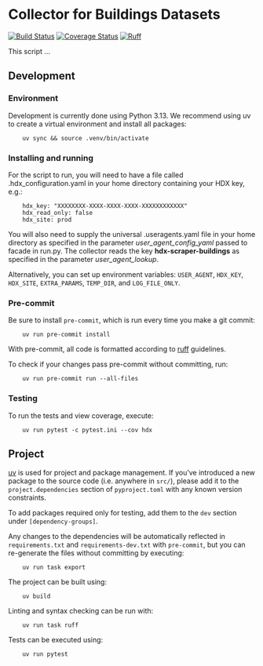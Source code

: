 # Collector for Buildings Datasets

[![Build Status](https://github.com/OCHA-DAP/hdx-scraper-buildings/actions/workflows/run-python-tests.yaml/badge.svg)](https://github.com/OCHA-DAP/hdx-scraper-buildings/actions/workflows/run-python-tests.yaml)
[![Coverage Status](https://coveralls.io/repos/github/OCHA-DAP/hdx-scraper-buildings/badge.svg?branch=main&ts=1)](https://coveralls.io/github/OCHA-DAP/hdx-scraper-buildings?branch=main)
[![Ruff](https://img.shields.io/endpoint?url=https://raw.githubusercontent.com/astral-sh/ruff/main/assets/badge/v2.json)](https://github.com/astral-sh/ruff)

This script ...

## Development

### Environment

Development is currently done using Python 3.13. We recommend using uv to create a virtual
environment and install all packages:

```shell
    uv sync && source .venv/bin/activate
```

### Installing and running

For the script to run, you will need to have a file called
.hdx_configuration.yaml in your home directory containing your HDX key, e.g.:

```shell
    hdx_key: "XXXXXXXX-XXXX-XXXX-XXXX-XXXXXXXXXXXX"
    hdx_read_only: false
    hdx_site: prod
```

You will also need to supply the universal .useragents.yaml file in your home
directory as specified in the parameter _user_agent_config_yaml_ passed to
facade in run.py. The collector reads the key
**hdx-scraper-buildings** as specified in the parameter
_user_agent_lookup_.

Alternatively, you can set up environment variables: `USER_AGENT`, `HDX_KEY`,
`HDX_SITE`, `EXTRA_PARAMS`, `TEMP_DIR`, and `LOG_FILE_ONLY`.

### Pre-commit

Be sure to install `pre-commit`, which is run every time you make a git commit:

```shell
    uv run pre-commit install
```

With pre-commit, all code is formatted according to
[ruff](https://docs.astral.sh/ruff/) guidelines.

To check if your changes pass pre-commit without committing, run:

```shell
    uv run pre-commit run --all-files
```

### Testing

To run the tests and view coverage, execute:

```shell
    uv run pytest -c pytest.ini --cov hdx
```

## Project

[uv](https://github.com/astral-sh/uv) is used for project and package management. If
you’ve introduced a new package to the source code (i.e. anywhere in `src/`),
please add it to the `project.dependencies` section of `pyproject.toml` with
any known version constraints.

To add packages required only for testing, add them to the `dev` section under
`[dependency-groups]`.

Any changes to the dependencies will be automatically reflected in
`requirements.txt` and `requirements-dev.txt` with `pre-commit`, but you can
re-generate the files without committing by executing:

```shell
    uv run task export
```

The project can be built using:

```shell
    uv build
```

Linting and syntax checking can be run with:

```shell
    uv run task ruff
```

Tests can be executed using:

```shell
    uv run pytest
```
